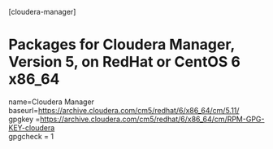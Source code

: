 [cloudera-manager]
# Packages for Cloudera Manager, Version 5, on RedHat or CentOS 6 x86_64           	  
name=Cloudera Manager
baseurl=https://archive.cloudera.com/cm5/redhat/6/x86_64/cm/5.11/
gpgkey =https://archive.cloudera.com/cm5/redhat/6/x86_64/cm/RPM-GPG-KEY-cloudera    
gpgcheck = 1

